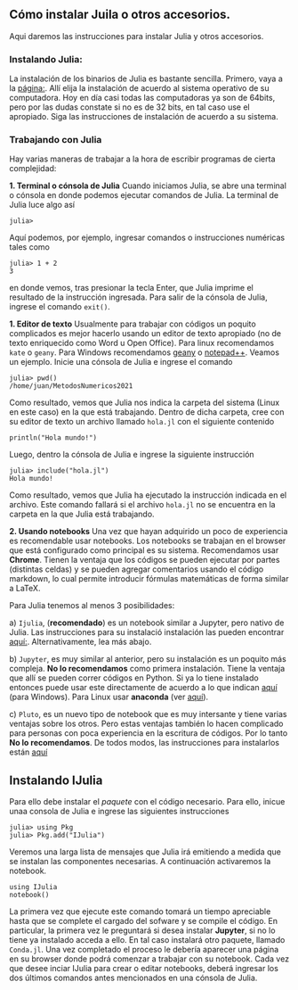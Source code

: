 ## Cómo instalar Juila o otros accesorios.

Aqui daremos las instrucciones para instalar Julia y otros accesorios.

### Instalando Julia:

La instalación de los binarios de Julia es bastante sencilla. Primero, vaya a la [página:](https://julialang.org/downloads/). Allí elija la instalación de acuerdo al sistema operativo de su computadora. Hoy en día casi todas las computadoras ya son de 64bits, pero por las dudas constate si no es de 32 bits, en tal caso use el apropiado. Siga las instrucciones de instalación de acuerdo a su sistema.
        
### Trabajando con Julia

Hay varias maneras de trabajar a la hora de escribir programas de cierta complejidad:
    
**1. Terminal o cónsola de Julia** Cuando iniciamos Julia, se abre una terminal o cónsola en donde podemos ejecutar comandos de Julia. La terminal de Julia luce algo así

    julia>
   
   Aquí podemos, por ejemplo, ingresar comandos o instrucciones numéricas tales como
   
    julia> 1 + 2
    3

   en donde vemos, tras presionar la tecla Enter, que Julia imprime el resultado de la instrucción ingresada. Para salir de la cónsola de Julia, ingrese el comando `exit()`.
    
**1. Editor de texto** Usualmente para trabajar con códigos un poquito complicados es mejor hacerlo usando un editor de texto apropiado (no de texto enriquecido como Word u Open Office). Para linux recomendamos `kate` o `geany`. Para Windows recomendamos [geany](https://www.geany.org/download/nightly-builds/) o [notepad++](https://notepad-plus-plus.org/downloads/v7.9.3/). Veamos un ejemplo. Inicie una cónsola de Julia e ingrese el comando

    julia> pwd()
    /home/juan/MetodosNumericos2021
    
Como resultado, vemos que Julia nos indica la carpeta del sistema (Linux en este caso) en la que está trabajando. Dentro de dicha carpeta, cree con su editor de texto un archivo llamado `hola.jl` con el siguiente contenido

    println("Hola mundo!")
    
Luego, dentro la cónsola de Julia e ingrese la siguiente instrucción
   
    julia> include("hola.jl")
    Hola mundo!
    
Como resultado, vemos que Julia ha ejecutado la instrucción indicada en el archivo. Este comando fallará si el archivo `hola.jl` no se encuentra en la carpeta en la que Julia está trabajando.
    
**2. Usando notebooks** Una vez que hayan adquirido un poco de experiencia es recomendable usar notebooks. 
    Los notebooks se trabajan en el browser que está configurado como principal es su sistema. 
    Recomendamos usar **Chrome**.
    Tienen la ventaja que los códigos se pueden ejecutar por partes (distintas celdas) y se pueden agregar comentarios usando 
    el código markdown, lo cual permite introducir fórmulas matemáticas de forma similar a LaTeX.
    
   Para Julia tenemos al menos 3 posibilidades: 
        
   a) `Ijulia`, (**recomendado**) es un notebook similar a Jupyter, pero nativo de Julia. Las instrucciones para su instalació
        instalación las pueden encontrar [aquí:](https://github.com/JuliaLang/IJulia.jl). Alternativamente, lea más abajo.
        
        
   b) `Jupyter`, es muy similar al anterior, pero su instalación es un poquito más compleja. **No lo recomendamos** como primera instalación. Tiene la ventaja que allí se pueden correr códigos en Python. Si ya lo tiene instalado entonces puede usar este directamente de acuerdo a lo que indican [aquí](https://datatofish.com/add-julia-to-jupyter/) (para Windows). Para Linux usar **anaconda** (ver [aquí](https://anaconda.org/)).
        
   c) `Pluto`, es un nuevo tipo de notebook que es muy intersante y tiene varias ventajas sobre los otros. Pero estas ventajas también lo hacen complicado para personas con poca experiencia en la escritura de códigos. Por lo tanto **No lo recomendamos**. 
   De todos modos, las instrucciones para instalarlos están [aquí](https://github.com/fonsp/Pluto.jl)
   
 ## Instalando IJulia
 
 Para ello debe instalar el *paquete* con el código necesario. Para ello, inicue unaa consola de Julia e ingrese las siguientes instrucciones
 
    julia> using Pkg
    julia> Pkg.add("IJulia")

 Veremos una larga lista de mensajes que Julia irá emitiendo a medida que se instalan las componentes necesarias.
 A continuación activaremos la notebook.

    using IJulia
    notebook()
    
La primera vez que ejecute este comando tomará un tiempo apreciable hasta que se complete el cargado del sofware y se compile el código. En particular, la primera vez le preguntará si desea instalar **Jupyter**, si no lo tiene ya instalado acceda a ello. En tal caso instalará otro paquete, llamado `Conda.jl`. 
Una vez completado el proceso le debería aparecer una página en su browser donde podrá comenzar a trabajar con su notebook.
Cada vez que desee inciar IJulia para crear o editar notebooks, deberá ingresar los dos últimos comandos antes mencionados en una cónsola de Julia.
